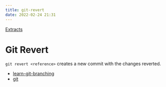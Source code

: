 ```yaml
---
title: git-revert
date: 2022-02-24 21:31
---
```


[Extracts](Extracts.md)

# Git Revert

`git revert <reference>` creates a new commit with the changes reverted.

-   [learn-git-branching](learn-git-branching.md)
-   [git](git.md)
